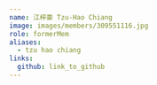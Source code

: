 ```yaml
---
name: 江梓豪 Tzu-Hao Chiang 
image: images/members/309551116.jpg 
role: formerMem
aliases:
  - tzu hao chiang
links:
  github: link_to_github 
---
```

